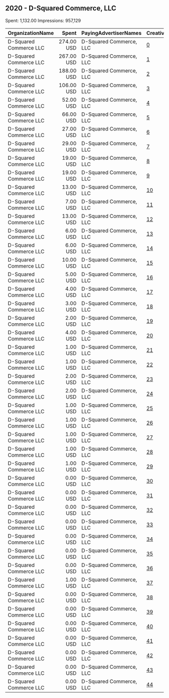 ## 2020 - D-Squared Commerce, LLC 
Spent: 1,132.00
Impressions: 957,129

|OrganizationName|Spent|PayingAdvertiserNames|CreativeUrls|Impressions|Genders|AgeBrackets|CountryCodes|BillingAddresses|CandidateBallotInformation|
|:---|---:|:---|:---|---:|:---|:---|:---|:---|:---|
|D-Squared Commerce  LLC|274.00 USD|D-Squared Commerce, LLC|[0](https://www.snap.com/political-ads/asset/aae099033cd14608903d540b296be5050eba1cd670c29120db9de1adb2f5b986?mediaType=mp4)|303,183|||united states|US|PrezzyFlipFlops|
|D-Squared Commerce  LLC|267.00 USD|D-Squared Commerce, LLC|[1](https://www.snap.com/political-ads/asset/4ba19f2eacf0d97c3550039f3f2e4fbd1d3ede036de6951486b63073bb72edce?mediaType=mp4)|163,925|||united states|US|PrezzyFlipFlops|
|D-Squared Commerce  LLC|188.00 USD|D-Squared Commerce, LLC|[2](https://www.snap.com/political-ads/asset/ba50edcd9365ff75a9621da98955351521d1c7e90e2ce7012bf699ae255dbec2?mediaType=jpg)|120,122||18-35|united states|US||
|D-Squared Commerce  LLC|106.00 USD|D-Squared Commerce, LLC|[3](https://www.snap.com/political-ads/asset/a6fbf5e9df9e5da333b7290b2fc06c7f9e1c9da978f35bf113b835acb155bf5d?mediaType=jpg)|108,847||35-|united states|US||
|D-Squared Commerce  LLC|52.00 USD|D-Squared Commerce, LLC|[4](https://www.snap.com/political-ads/asset/18a21d3e3ed71d18009ff8fe9fa26a4ea73fa62f05db06dba5d9647ebd93c176?mediaType=png)|55,798||35-|united states|US||
|D-Squared Commerce  LLC|66.00 USD|D-Squared Commerce, LLC|[5](https://www.snap.com/political-ads/asset/87368df690d0b31c884f0f02d5a4dcc6a7d88f1999f4cad04709388d62db8ff0?mediaType=jpg)|48,420||18-35|united states|US|PrezzyFlipFlops|
|D-Squared Commerce  LLC|27.00 USD|D-Squared Commerce, LLC|[6](https://www.snap.com/political-ads/asset/ba50edcd9365ff75a9621da98955351521d1c7e90e2ce7012bf699ae255dbec2?mediaType=jpg)|28,556||35-|united states|US||
|D-Squared Commerce  LLC|29.00 USD|D-Squared Commerce, LLC|[7](https://www.snap.com/political-ads/asset/5483bf70df54aa5fa178d8e7daff7bb459c629333fa0bffd0132be2272494db4?mediaType=png)|18,949||18-35|united states|US||
|D-Squared Commerce  LLC|19.00 USD|D-Squared Commerce, LLC|[8](https://www.snap.com/political-ads/asset/8d3bdab0c964991dab274562f4858b7b2757e868d48112fc4743566afbfd8c3a?mediaType=jpg)|13,848||18-35|united states|US|PrezzyFlipFlops|
|D-Squared Commerce  LLC|19.00 USD|D-Squared Commerce, LLC|[9](https://www.snap.com/political-ads/asset/91c1613924df12495f75a2bc8f876ddc4c604aecc0b3ee74bdbf8992e4746306?mediaType=jpg)|13,496||18-35|united states|US|PrezzyFlipFlops|
|D-Squared Commerce  LLC|13.00 USD|D-Squared Commerce, LLC|[10](https://www.snap.com/political-ads/asset/bd53bbc8f95604475f80724da43737b13968882a9dc8a1c2cab98291826bfe46?mediaType=jpg)|8,231||18-35|united states|US||
|D-Squared Commerce  LLC|7.00 USD|D-Squared Commerce, LLC|[11](https://www.snap.com/political-ads/asset/5483bf70df54aa5fa178d8e7daff7bb459c629333fa0bffd0132be2272494db4?mediaType=png)|8,146||35-|united states|US||
|D-Squared Commerce  LLC|13.00 USD|D-Squared Commerce, LLC|[12](https://www.snap.com/political-ads/asset/a6fbf5e9df9e5da333b7290b2fc06c7f9e1c9da978f35bf113b835acb155bf5d?mediaType=jpg)|7,674||18-35|united states|US||
|D-Squared Commerce  LLC|6.00 USD|D-Squared Commerce, LLC|[13](https://www.snap.com/political-ads/asset/bd53bbc8f95604475f80724da43737b13968882a9dc8a1c2cab98291826bfe46?mediaType=jpg)|7,021||35-|united states|US||
|D-Squared Commerce  LLC|6.00 USD|D-Squared Commerce, LLC|[14](https://www.snap.com/political-ads/asset/a6fbf5e9df9e5da333b7290b2fc06c7f9e1c9da978f35bf113b835acb155bf5d?mediaType=jpg)|6,682||35-|united states|US||
|D-Squared Commerce  LLC|10.00 USD|D-Squared Commerce, LLC|[15](https://www.snap.com/political-ads/asset/ec5df581b5331385d2ba0378de4118fd7d002b66e5426fdf1301ceaaca83be97?mediaType=jpg)|5,948||18-35|united states|US||
|D-Squared Commerce  LLC|5.00 USD|D-Squared Commerce, LLC|[16](https://www.snap.com/political-ads/asset/ec5df581b5331385d2ba0378de4118fd7d002b66e5426fdf1301ceaaca83be97?mediaType=jpg)|5,267||35-|united states|US||
|D-Squared Commerce  LLC|4.00 USD|D-Squared Commerce, LLC|[17](https://www.snap.com/political-ads/asset/ba50edcd9365ff75a9621da98955351521d1c7e90e2ce7012bf699ae255dbec2?mediaType=jpg)|4,801||35-|united states|US||
|D-Squared Commerce  LLC|3.00 USD|D-Squared Commerce, LLC|[18](https://www.snap.com/political-ads/asset/6ae1c096aebe675fa88b8cea97b68e919ede2e596284e593d5e675566c219d29?mediaType=mp4)|3,300||35-|united states|US||
|D-Squared Commerce  LLC|2.00 USD|D-Squared Commerce, LLC|[19](https://www.snap.com/political-ads/asset/bd53bbc8f95604475f80724da43737b13968882a9dc8a1c2cab98291826bfe46?mediaType=jpg)|2,609||35-|united states|US||
|D-Squared Commerce  LLC|4.00 USD|D-Squared Commerce, LLC|[20](https://www.snap.com/political-ads/asset/7fbb5553d0a2bf31bc37b6f77b0f67e991890a4273f5618a3e64b2912d623370?mediaType=mp4)|2,456||18-35|united states|US||
|D-Squared Commerce  LLC|1.00 USD|D-Squared Commerce, LLC|[21](https://www.snap.com/political-ads/asset/3927951d961266e26f24895220a3509a2eb521c9de2b4cc6406233d1036f4730?mediaType=mp4)|1,628||35-|united states|US||
|D-Squared Commerce  LLC|1.00 USD|D-Squared Commerce, LLC|[22](https://www.snap.com/political-ads/asset/ec5df581b5331385d2ba0378de4118fd7d002b66e5426fdf1301ceaaca83be97?mediaType=jpg)|1,500||35-|united states|US||
|D-Squared Commerce  LLC|2.00 USD|D-Squared Commerce, LLC|[23](https://www.snap.com/political-ads/asset/18a21d3e3ed71d18009ff8fe9fa26a4ea73fa62f05db06dba5d9647ebd93c176?mediaType=png)|1,459||18-35|united states|US||
|D-Squared Commerce  LLC|2.00 USD|D-Squared Commerce, LLC|[24](https://www.snap.com/political-ads/asset/69a95eb34e4ad85a0e0a1bee3bde05a823f4b9ed863ff855b58495bcbe4154b5?mediaType=mp4)|1,318||18-35|united states|US||
|D-Squared Commerce  LLC|1.00 USD|D-Squared Commerce, LLC|[25](https://www.snap.com/political-ads/asset/f9a587eff9532193f69034cbd51152a79e7ab024041cad0259d925ca37abf459?mediaType=png)|1,218||35-|united states|US||
|D-Squared Commerce  LLC|1.00 USD|D-Squared Commerce, LLC|[26](https://www.snap.com/political-ads/asset/f9a587eff9532193f69034cbd51152a79e7ab024041cad0259d925ca37abf459?mediaType=png)|1,161||35-|united states|US||
|D-Squared Commerce  LLC|1.00 USD|D-Squared Commerce, LLC|[27](https://www.snap.com/political-ads/asset/eff35d32ad47e56d12c29113d235d7a63bbb40cf58a733584daec35c3c964f11?mediaType=png)|1,123||35-|united states|US||
|D-Squared Commerce  LLC|1.00 USD|D-Squared Commerce, LLC|[28](https://www.snap.com/political-ads/asset/eff35d32ad47e56d12c29113d235d7a63bbb40cf58a733584daec35c3c964f11?mediaType=png)|1,017||35-|united states|US||
|D-Squared Commerce  LLC|1.00 USD|D-Squared Commerce, LLC|[29](https://www.snap.com/political-ads/asset/5483bf70df54aa5fa178d8e7daff7bb459c629333fa0bffd0132be2272494db4?mediaType=png)|1,015||35-|united states|US||
|D-Squared Commerce  LLC|0.00 USD|D-Squared Commerce, LLC|[30](https://www.snap.com/political-ads/asset/69a95eb34e4ad85a0e0a1bee3bde05a823f4b9ed863ff855b58495bcbe4154b5?mediaType=mp4)|801||35-|united states|US||
|D-Squared Commerce  LLC|0.00 USD|D-Squared Commerce, LLC|[31](https://www.snap.com/political-ads/asset/83630d624757919582bbcaab94feba6591808c90841391dc9814ab804e8f2325?mediaType=mp4)|800||35-|united states|US||
|D-Squared Commerce  LLC|0.00 USD|D-Squared Commerce, LLC|[32](https://www.snap.com/political-ads/asset/83630d624757919582bbcaab94feba6591808c90841391dc9814ab804e8f2325?mediaType=mp4)|773||35-|united states|US||
|D-Squared Commerce  LLC|0.00 USD|D-Squared Commerce, LLC|[33](https://www.snap.com/political-ads/asset/18a21d3e3ed71d18009ff8fe9fa26a4ea73fa62f05db06dba5d9647ebd93c176?mediaType=png)|713||35-|united states|US||
|D-Squared Commerce  LLC|0.00 USD|D-Squared Commerce, LLC|[34](https://www.snap.com/political-ads/asset/d0788b28bcadee47f54f8e9b4b79d3074fac8195f91655dbf48c79fe7fb0d9e7?mediaType=mp4)|701||35-|united states|US||
|D-Squared Commerce  LLC|0.00 USD|D-Squared Commerce, LLC|[35](https://www.snap.com/political-ads/asset/6ae1c096aebe675fa88b8cea97b68e919ede2e596284e593d5e675566c219d29?mediaType=mp4)|635||35-|united states|US||
|D-Squared Commerce  LLC|0.00 USD|D-Squared Commerce, LLC|[36](https://www.snap.com/political-ads/asset/3927951d961266e26f24895220a3509a2eb521c9de2b4cc6406233d1036f4730?mediaType=mp4)|523||35-|united states|US||
|D-Squared Commerce  LLC|1.00 USD|D-Squared Commerce, LLC|[37](https://www.snap.com/political-ads/asset/eff35d32ad47e56d12c29113d235d7a63bbb40cf58a733584daec35c3c964f11?mediaType=png)|503||18-35|united states|US||
|D-Squared Commerce  LLC|0.00 USD|D-Squared Commerce, LLC|[38](https://www.snap.com/political-ads/asset/f9a587eff9532193f69034cbd51152a79e7ab024041cad0259d925ca37abf459?mediaType=png)|476||18-35|united states|US||
|D-Squared Commerce  LLC|0.00 USD|D-Squared Commerce, LLC|[39](https://www.snap.com/political-ads/asset/d0788b28bcadee47f54f8e9b4b79d3074fac8195f91655dbf48c79fe7fb0d9e7?mediaType=mp4)|451||35-|united states|US||
|D-Squared Commerce  LLC|0.00 USD|D-Squared Commerce, LLC|[40](https://www.snap.com/political-ads/asset/69a95eb34e4ad85a0e0a1bee3bde05a823f4b9ed863ff855b58495bcbe4154b5?mediaType=mp4)|448||35-|united states|US||
|D-Squared Commerce  LLC|0.00 USD|D-Squared Commerce, LLC|[41](https://www.snap.com/political-ads/asset/6ae1c096aebe675fa88b8cea97b68e919ede2e596284e593d5e675566c219d29?mediaType=mp4)|443||18-35|united states|US||
|D-Squared Commerce  LLC|0.00 USD|D-Squared Commerce, LLC|[42](https://www.snap.com/political-ads/asset/3927951d961266e26f24895220a3509a2eb521c9de2b4cc6406233d1036f4730?mediaType=mp4)|411||18-35|united states|US||
|D-Squared Commerce  LLC|0.00 USD|D-Squared Commerce, LLC|[43](https://www.snap.com/political-ads/asset/d0788b28bcadee47f54f8e9b4b79d3074fac8195f91655dbf48c79fe7fb0d9e7?mediaType=mp4)|370||18-35|united states|US||
|D-Squared Commerce  LLC|0.00 USD|D-Squared Commerce, LLC|[44](https://www.snap.com/political-ads/asset/83630d624757919582bbcaab94feba6591808c90841391dc9814ab804e8f2325?mediaType=mp4)|363||18-35|united states|US||
